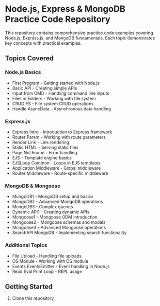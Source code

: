 # Node.js, Express & MongoDB Practice Code Repository

This repository contains comprehensive practice code examples covering Node.js, Express.js, and MongoDB fundamentals. Each topic demonstrates key concepts with practical examples.

## Topics Covered

### Node.js Basics
- First Program - Getting started with Node.js
- Basic API - Creating simple APIs
- Input from CMD - Handling command line inputs
- Files in Folders - Working with file system
- CRUD FS - File system CRUD operations
- Handle AsyncData - Asynchronous data handling

### Express.js
- Express Intro - Introduction to Express framework
- Router Param - Working with route parameters
- Render Link - Link rendering
- Static HTML - Serving static files
- Page Not Found - Error handling
- EJS - Template engine basics
- EJSLoop Common - Loops in EJS templates
- Application Middleware - Global middleware
- Router Middleware - Route-specific middleware

### MongoDB & Mongoose
- MongoDB1 - MongoDB setup and basics
- MongoDB2 - Advanced MongoDB operations
- MongoDB3 - Complex queries
- Dynamic API1 - Creating dynamic APIs
- Mongoose1 - Mongoose ODM introduction
- Mongoose2 - Mongoose schemas and models
- Mongoose3 - Advanced Mongoose operations
- SearchAPI MongoDB - Implementing search functionality

### Additional Topics
- File Upload - Handling file uploads
- OS Module - Working with OS module
- Events EventsEmitter - Event handling in Node.js
- Read Eval Print Loop - REPL usage

## Getting Started

1. Clone this repository
